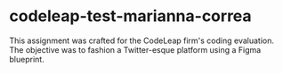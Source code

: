 # codeleap-test-marianna-correa
This assignment was crafted for the CodeLeap firm's coding evaluation. The objective was to fashion a Twitter-esque platform using a Figma blueprint.
